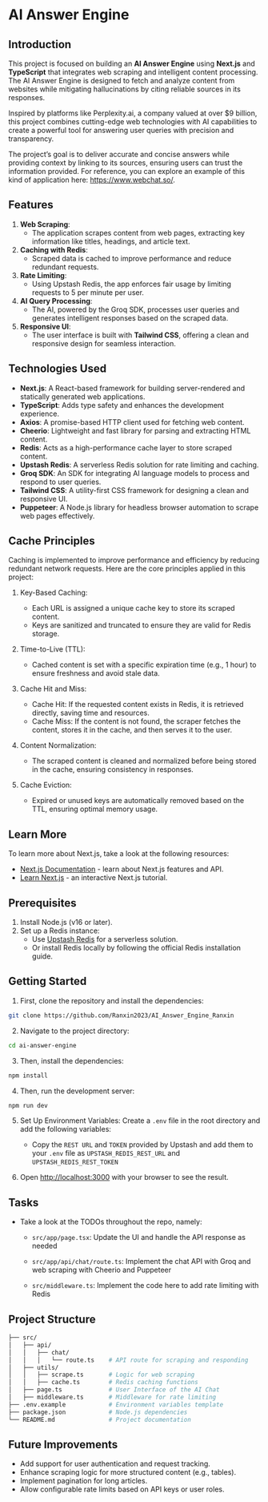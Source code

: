 # AI Answer Engine

## Introduction
This project is focused on building an **AI Answer Engine** using **Next.js** and **TypeScript** that integrates web scraping and intelligent content processing. The AI Answer Engine is designed to fetch and analyze content from websites while mitigating hallucinations by citing reliable sources in its responses.

Inspired by platforms like Perplexity.ai, a company valued at over $9 billion, this project combines cutting-edge web technologies with AI capabilities to create a powerful tool for answering user queries with precision and transparency.

The project’s goal is to deliver accurate and concise answers while providing context by linking to its sources, ensuring users can trust the information provided. For reference, you can explore an example of this kind of application here: https://www.webchat.so/.

## Features
1. **Web Scraping**:
    - The application scrapes content from web pages, extracting key information like titles, headings, and article text.
2. **Caching with Redis**:
    - Scraped data is cached to improve performance and reduce redundant requests.
3. **Rate Limiting**:
    - Using Upstash Redis, the app enforces fair usage by limiting requests to 5 per minute per user.
4. **AI Query Processing**:
    - The AI, powered by the Groq SDK, processes user queries and generates intelligent responses based on the scraped data.
5. **Responsive UI**:
    - The user interface is built with **Tailwind CSS**, offering a clean and responsive design for seamless interaction.
## Technologies Used
- **Next.js**: A React-based framework for building server-rendered and statically generated web applications.
- **TypeScript**: Adds type safety and enhances the development experience.
- **Axios**: A promise-based HTTP client used for fetching web content.
- **Cheerio**: Lightweight and fast library for parsing and extracting HTML content.
- **Redis**: Acts as a high-performance cache layer to store scraped content.
- **Upstash Redis**: A serverless Redis solution for rate limiting and caching.
- **Groq SDK**: An SDK for integrating AI language models to process and respond to user queries.
- **Tailwind CSS**: A utility-first CSS framework for designing a clean and responsive UI.
- **Puppeteer**: A Node.js library for headless browser automation to scrape web pages effectively.

## Cache Principles
Caching is implemented to improve performance and efficiency by reducing redundant network requests. Here are the core principles applied in this project:

1. Key-Based Caching:

    - Each URL is assigned a unique cache key to store its scraped content.
    - Keys are sanitized and truncated to ensure they are valid for Redis storage.
2. Time-to-Live (TTL):

    - Cached content is set with a specific expiration time (e.g., 1 hour) to ensure freshness and avoid stale data.
3. Cache Hit and Miss:

    - Cache Hit: If the requested content exists in Redis, it is retrieved directly, saving time and resources.
    - Cache Miss: If the content is not found, the scraper fetches the content, stores it in the cache, and then serves it to the user.
4. Content Normalization:

    - The scraped content is cleaned and normalized before being stored in the cache, ensuring consistency in responses.
5. Cache Eviction:

    - Expired or unused keys are automatically removed based on the TTL, ensuring optimal memory usage.
## Learn More

To learn more about Next.js, take a look at the following resources:

- [Next.js Documentation](https://nextjs.org/docs) - learn about Next.js features and API.
- [Learn Next.js](https://nextjs.org/learn) - an interactive Next.js tutorial.

## Prerequisites
1. Install Node.js (v16 or later).
2. Set up a Redis instance:
    - Use [Upstash Redis](https://upstash.com/) for a serverless solution.
    - Or install Redis locally by following the official Redis installation guide.


## Getting Started

1. First, clone the repository and install the dependencies:
```bash
git clone https://github.com/Ranxin2023/AI_Answer_Engine_Ranxin
```

2. Navigate to the project directory:
```bash
cd ai-answer-engine
```

3. Then, install the dependencies:

```bash
npm install
```

4. Then, run the development server:
```bash
npm run dev
```
5. Set Up Environment Variables: Create a `.env` file in the root directory and add the following variables:
    - Copy the `REST URL` and `TOKEN` provided by Upstash and add them to your `.env` file as `UPSTASH_REDIS_REST_URL` and `UPSTASH_REDIS_REST_TOKEN`

6. Open [http://localhost:3000](http://localhost:3000) with your browser to see the result.

## Tasks

- Take a look at the TODOs throughout the repo, namely:

    - `src/app/page.tsx`: Update the UI and handle the API response as needed
 
    - `src/app/api/chat/route.ts`: Implement the chat API with Groq and web scraping with Cheerio and Puppeteer
 
    - `src/middleware.ts`: Implement the code here to add rate limiting with Redis



## Project Structure
```sh
├── src/
│   ├── api/
│   │   ├── chat/
│   │   │   └── route.ts    # API route for scraping and responding
│   ├── utils/
│   │   ├── scrape.ts       # Logic for web scraping
│   │   ├── cache.ts        # Redis caching functions
│   ├── page.ts             # User Interface of the AI Chat
│   ├── middleware.ts       # Middleware for rate limiting
├── .env.example            # Environment variables template
├── package.json            # Node.js dependencies
└── README.md               # Project documentation

```

## Future Improvements
- Add support for user authentication and request tracking.
- Enhance scraping logic for more structured content (e.g., tables).
- Implement pagination for long articles.
- Allow configurable rate limits based on API keys or user roles.